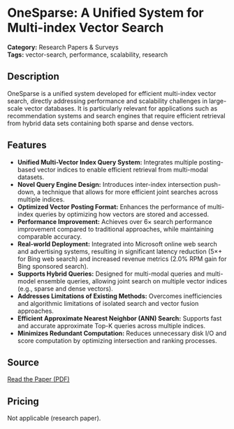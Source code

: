# OneSparse: A Unified System for Multi-index Vector Search

**Category:** Research Papers & Surveys  
**Tags:** vector-search, performance, scalability, research

## Description
OneSparse is a unified system developed for efficient multi-index vector search, directly addressing performance and scalability challenges in large-scale vector databases. It is particularly relevant for applications such as recommendation systems and search engines that require efficient retrieval from hybrid data sets containing both sparse and dense vectors.

## Features
- **Unified Multi-Vector Index Query System:** Integrates multiple posting-based vector indices to enable efficient retrieval from multi-modal datasets.
- **Novel Query Engine Design:** Introduces inter-index intersection push-down, a technique that allows for more efficient joint searches across multiple indices.
- **Optimized Vector Posting Format:** Enhances the performance of multi-index queries by optimizing how vectors are stored and accessed.
- **Performance Improvement:** Achieves over 6× search performance improvement compared to traditional approaches, while maintaining comparable accuracy.
- **Real-world Deployment:** Integrated into Microsoft online web search and advertising systems, resulting in significant latency reduction (5×+ for Bing web search) and increased revenue metrics (2.0% RPM gain for Bing sponsored search).
- **Supports Hybrid Queries:** Designed for multi-modal queries and multi-model ensemble queries, allowing joint search on multiple vector indices (e.g., sparse and dense vectors).
- **Addresses Limitations of Existing Methods:** Overcomes inefficiencies and algorithmic limitations of isolated search and vector fusion approaches.
- **Efficient Approximate Nearest Neighbor (ANN) Search:** Supports fast and accurate approximate Top-K queries across multiple indices.
- **Minimizes Redundant Computation:** Reduces unnecessary disk I/O and score computation by optimizing intersection and ranking processes.

## Source
[Read the Paper (PDF)](https://www.microsoft.com/en-us/research/wp-content/uploads/2024/04/OneSparse-A-Unified-System-for-Multi-index-Vector-Search.pdf)

## Pricing
Not applicable (research paper).